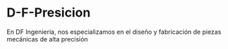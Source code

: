 # D-F-Presicion
En DF Ingeniería, nos especializamos en el diseño y fabricación de piezas mecánicas de alta precisión
